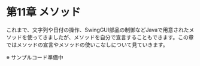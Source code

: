 # 第11章 メソッド
これまで、文字列や日付の操作、SwingGUI部品の制御などJavaで用意されたメソッドを使ってきましたが、メソッドを自分で宣言することもできます。この章ではメソッドの宣言やメソッドの使いこなしについて見ていきます。

※ サンプルコード準備中